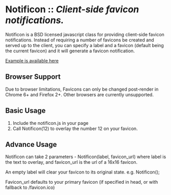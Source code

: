 # Notificon :: _Client-side favicon notifications._
Notificon is a BSD licensed javascript class for providing client-side favicon notifications.
Instead of requiring a number of favicons be created and served up to the client, you can specify a label and a favicon (default being the current favicon) and it will generate a favicon notification.

[Example is available here](http://makeable.github.com/Notificon/)

## Browser Support
Due to browser limitations, Favicons can only be changed post-render in Chrome 6+ and Firefox 2+. Other browsers are currently unsupported.

## Basic Usage
1) Include the notificon.js in your page
2) Call Notificon(12) to overlay the number 12 on your favicon.

## Advance Usage
Notificon can take 2 parameters - Notificon(label, favicon_url) where label is the text to overlay, and favicon_url is the url of a 16x16 favicon.

An empty label will clear your favicon to its original state. e.g. Notificon();

Favicon_url defaults to your primary favicon (if specified in head, or with fallback to /favicon.ico)